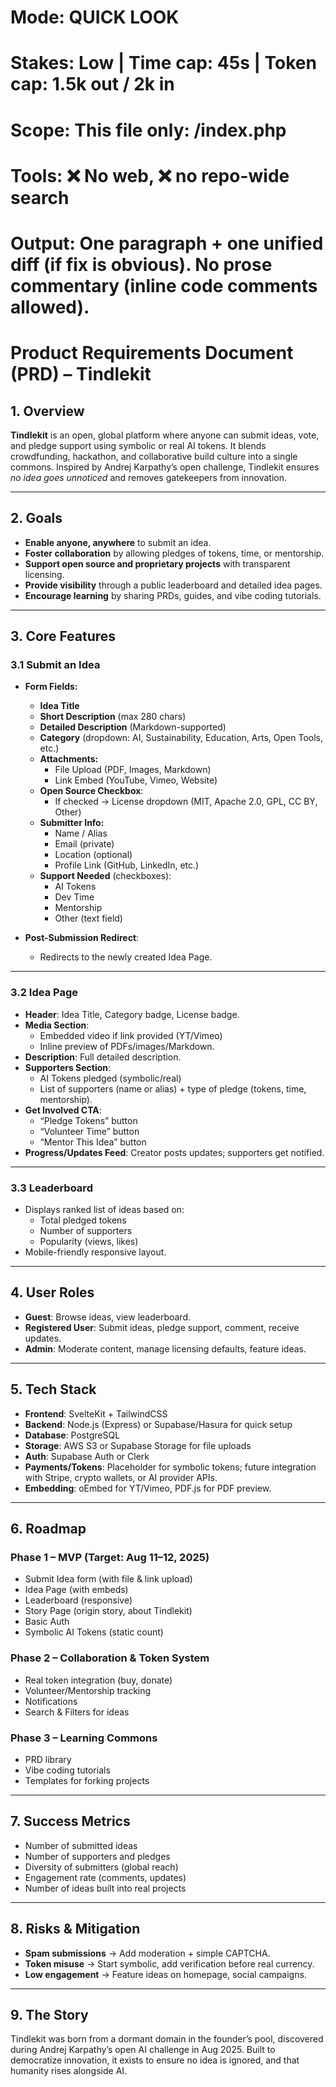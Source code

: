 # Mode: QUICK LOOK
# Stakes: Low | Time cap: 45s | Token cap: 1.5k out / 2k in
# Scope: This file only: /index.php
# Tools: ❌ No web, ❌ no repo-wide search
# Output: One paragraph + one unified diff (if fix is obvious). No prose commentary (inline code comments allowed).


# Product Requirements Document (PRD) – Tindlekit

## 1. Overview
**Tindlekit** is an open, global platform where anyone can submit ideas, vote, and pledge support using symbolic or real AI tokens. It blends crowdfunding, hackathon, and collaborative build culture into a single commons. Inspired by Andrej Karpathy’s open challenge, Tindlekit ensures *no idea goes unnoticed* and removes gatekeepers from innovation.

---

## 2. Goals
- **Enable anyone, anywhere** to submit an idea.
- **Foster collaboration** by allowing pledges of tokens, time, or mentorship.
- **Support open source and proprietary projects** with transparent licensing.
- **Provide visibility** through a public leaderboard and detailed idea pages.
- **Encourage learning** by sharing PRDs, guides, and vibe coding tutorials.

---

## 3. Core Features

### 3.1 Submit an Idea
- **Form Fields:**
  - **Idea Title**
  - **Short Description** (max 280 chars)
  - **Detailed Description** (Markdown-supported)
  - **Category** (dropdown: AI, Sustainability, Education, Arts, Open Tools, etc.)
  - **Attachments:**
    - File Upload (PDF, Images, Markdown)
    - Link Embed (YouTube, Vimeo, Website)
  - **Open Source Checkbox**:
    - If checked → License dropdown (MIT, Apache 2.0, GPL, CC BY, Other)
  - **Submitter Info:**
    - Name / Alias
    - Email (private)
    - Location (optional)
    - Profile Link (GitHub, LinkedIn, etc.)
  - **Support Needed** (checkboxes):
    - AI Tokens
    - Dev Time
    - Mentorship
    - Other (text field)

- **Post-Submission Redirect**:
  - Redirects to the newly created Idea Page.

---

### 3.2 Idea Page
- **Header**: Idea Title, Category badge, License badge.
- **Media Section**:
  - Embedded video if link provided (YT/Vimeo)
  - Inline preview of PDFs/images/Markdown.
- **Description**: Full detailed description.
- **Supporters Section**:
  - AI Tokens pledged (symbolic/real)
  - List of supporters (name or alias) + type of pledge (tokens, time, mentorship).
- **Get Involved CTA**:
  - “Pledge Tokens” button
  - “Volunteer Time” button
  - “Mentor This Idea” button
- **Progress/Updates Feed**: Creator posts updates; supporters get notified.

---

### 3.3 Leaderboard
- Displays ranked list of ideas based on:
  - Total pledged tokens
  - Number of supporters
  - Popularity (views, likes)
- Mobile-friendly responsive layout.

---

## 4. User Roles
- **Guest**: Browse ideas, view leaderboard.
- **Registered User**: Submit ideas, pledge support, comment, receive updates.
- **Admin**: Moderate content, manage licensing defaults, feature ideas.

---

## 5. Tech Stack
- **Frontend**: SvelteKit + TailwindCSS
- **Backend**: Node.js (Express) or Supabase/Hasura for quick setup
- **Database**: PostgreSQL
- **Storage**: AWS S3 or Supabase Storage for file uploads
- **Auth**: Supabase Auth or Clerk
- **Payments/Tokens**: Placeholder for symbolic tokens; future integration with Stripe, crypto wallets, or AI provider APIs.
- **Embedding**: oEmbed for YT/Vimeo, PDF.js for PDF preview.

---

## 6. Roadmap

### Phase 1 – MVP (Target: Aug 11–12, 2025)
- Submit Idea form (with file & link upload)
- Idea Page (with embeds)
- Leaderboard (responsive)
- Story Page (origin story, about Tindlekit)
- Basic Auth
- Symbolic AI Tokens (static count)

### Phase 2 – Collaboration & Token System
- Real token integration (buy, donate)
- Volunteer/Mentorship tracking
- Notifications
- Search & Filters for ideas

### Phase 3 – Learning Commons
- PRD library
- Vibe coding tutorials
- Templates for forking projects

---

## 7. Success Metrics
- Number of submitted ideas
- Number of supporters and pledges
- Diversity of submitters (global reach)
- Engagement rate (comments, updates)
- Number of ideas built into real projects

---

## 8. Risks & Mitigation
- **Spam submissions** → Add moderation + simple CAPTCHA.
- **Token misuse** → Start symbolic, add verification before real currency.
- **Low engagement** → Feature ideas on homepage, social campaigns.

---

## 9. The Story
Tindlekit was born from a dormant domain in the founder’s pool, discovered during Andrej Karpathy’s open AI challenge in Aug 2025. Built to democratize innovation, it exists to ensure no idea is ignored, and that humanity rises alongside AI.
